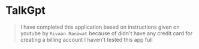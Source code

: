 # TalkGpt

> I have completed this application based on instructions given on youtube by `Rivaan Ranawat` because of didn't have any credit  card  for creating a billing account I haven't tested this app full


